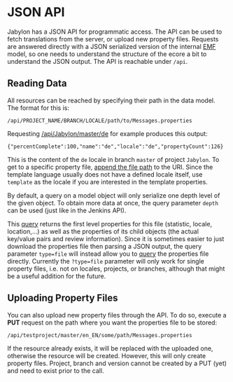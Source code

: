 
# JSON API

Jabylon has a JSON API for programmatic access. The API can be used to fetch translations from the server, or upload new property files. Requests are answered directly with a JSON serialized version of the internal [EMF](http://www.eclipse.org/modeling/emf/?project=emf) model, so one needs to understand the structure of the ecore a bit to understand the JSON output. The API is reachable under `/api`.


## Reading Data

All resources can be reached by specifying their path in the data model. The format for this is:

    /api/PROJECT_NAME/BRANCH/LOCALE/path/to/Messages.properties
    
Requesting [/api/Jabylon/master/de](http://demo-jabylon.rhcloud.com/api/Jabylon/master/de) for example produces this output:

    {"percentComplete":100,"name":"de","locale":"de","propertyCount":126}

This is the content of the `de` locale in branch `master` of project `Jabylon`. To get to a specific property file, [append the file path](http://demo-jabylon.rhcloud.com/api/Jabylon/master/de/org.jabylon.log.viewer/src/main/java/org/jabylon/log/viewer/pages/LogViewerPage_de.properties) to the URI. Since the template language usually does not have a defined locale itself, use `template` as the locale if you are interested in the template properties.

By default, a query on a model object will only serialize one depth level of the given object. To obtain more data at once, the query parameter `depth` can be used (just like in the Jenkins API). 

This [query](http://demo-jabylon.rhcloud.com/api/Jabylon/master/de/org.jabylon.log.viewer/src/main/java/org/jabylon/log/viewer/pages/LogViewerPage_de.properties?depth=3) returns the first level properties for this file (statistic, locale, location,…) as well as the properties of its child objects (the actual key/value pairs and review information). Since it is sometimes easier to just download the properties file then parsing a JSON output, the query parameter `type=file` will instead allow you to [query](http://demo-jabylon.rhcloud.com/api/Jabylon/master/de/org.jabylon.log.viewer/src/main/java/org/jabylon/log/viewer/pages/LogViewerPage_de.properties?type=file) the properties file directly.
Currently the `?type=file` parameter will only work for single property files, i.e. not on locales, projects, or branches, although that might be a useful addition for the future.


## Uploading Property Files

You can also upload new property files through the API. To do so, execute a **PUT** request on the path where you want the properties file to be stored:

	/api/testproject/master/en_EN/some/path/Messages.properties

If the resource already exists, it will be replaced with the uploaded one, otherwise the resource will be created. However, this will only create property files. Project, branch and version cannot be created by a PUT (yet) and need to exist prior to the call.
